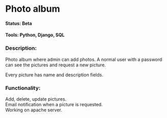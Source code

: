 # Photo album
#### Status: Beta
#### Tools: Python, Django, SQL

### Description:
Photo album where admin can add photos. A normal user with a password can see the pictures and request a new picture.

Every picture has name and description fields.

### Functionality:
Add, delete, update pictures.<br>
Email notification when a picture is requested.<br>
Working on apache server.

